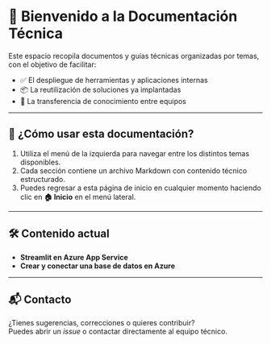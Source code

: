 # 📘 Bienvenido a la Documentación Técnica

Este espacio recopila documentos y guías técnicas organizadas por temas, con el objetivo de facilitar:

- ✅ El despliegue de herramientas y aplicaciones internas
- 📦 La reutilización de soluciones ya implantadas
- 💬 La transferencia de conocimiento entre equipos

---

## 🧭 ¿Cómo usar esta documentación?

1. Utiliza el menú de la izquierda para navegar entre los distintos temas disponibles.
2. Cada sección contiene un archivo Markdown con contenido técnico estructurado.
3. Puedes regresar a esta página de inicio en cualquier momento haciendo clic en **🏠 Inicio** en el menú lateral.

---

## 🛠️ Contenido actual

- **Streamlit en Azure App Service**
- **Crear y conectar una base de datos en Azure**

---

## 📬 Contacto

¿Tienes sugerencias, correcciones o quieres contribuir?  
Puedes abrir un _issue_ o contactar directamente al equipo técnico.

